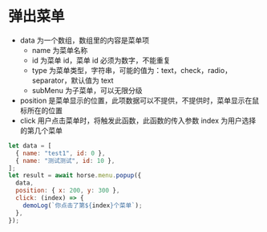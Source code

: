 # 弹出菜单

- data 为一个数组，数组里的内容是菜单项
  - name 为菜单名称
  - id 为菜单 id，菜单 id 必须为数字，不能重复
  - type 为菜单类型，字符串，可能的值为：text，check，radio，separator，默认值为 text
  - subMenu 为子菜单，可以无限分级
- position 是菜单显示的位置，此项数据可以不提供，不提供时，菜单显示在鼠标所在的位置
- click 用户点击菜单时，将触发此函数，此函数的传入参数 index 为用户选择的第几个菜单

```js
let data = [
  { name: "test1", id: 0 },
  { name: "测试测试", id: 10 },
];
let result = await horse.menu.popup({
  data,
  position: { x: 200, y: 300 },
  click: (index) => {
    demoLog(`你点击了第${index}个菜单`);
  },
});
```
